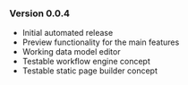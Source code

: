 ### Version 0.0.4

- Initial automated release
- Preview functionality for the main features
- Working data model editor
- Testable workflow engine concept
- Testable static page builder concept
